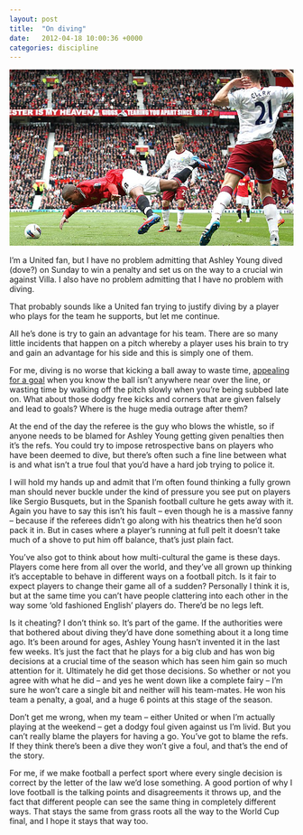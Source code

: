 ```yaml
---
layout: post
title:  "On diving"
date:   2012-04-18 10:00:36 +0000
categories: discipline
---
```

![Ashley Young dive](/assets/img/young-dive.jpg)

I’m a United fan, but I have no problem admitting that Ashley Young dived (dove?) on Sunday to win a penalty and set us on the way to a crucial win against Villa. I also have no problem admitting that I have no problem with diving.

That probably sounds like a United fan trying to justify diving by a player who plays for the team he supports, but let me continue.

All he’s done is try to gain an advantage for his team. There are so many little incidents that happen on a pitch whereby a player uses his brain to try and gain an advantage for his side and this is simply one of them.

For me, diving is no worse that kicking a ball away to waste time, [appealing for a goal](http://www.youtube.com/watch?v=cuKgHICgCRs) when you know the ball isn’t anywhere near over the line, or wasting time by walking off the pitch slowly when you’re being subbed late on. What about those dodgy free kicks and corners that are given falsely and lead to goals? Where is the huge media outrage after them?

At the end of the day the referee is the guy who blows the whistle, so if anyone needs to be blamed for Ashley Young getting given penalties then it’s the refs. You could try to impose retrospective bans on players who have been deemed to dive, but there’s often such a fine line between what is and what isn’t a true foul that you’d have a hard job trying to police it.

I will hold my hands up and admit that I’m often found thinking a fully grown man should never buckle under the kind of pressure you see put on players like Sergio Busquets, but in the Spanish football culture he gets away with it. Again you have to say this isn’t his fault – even though he is a massive fanny – because if the referees didn’t go along with his theatrics then he’d soon pack it in. But in cases where a player’s running at full pelt it doesn’t take much of a shove to put him off balance, that’s just plain fact.

You’ve also got to think about how multi-cultural the game is these days. Players come here from all over the world, and they’ve all grown up thinking it’s acceptable to behave in different ways on a football pitch. Is it fair to expect players to change their game all of a sudden? Personally I think it is, but at the same time you can’t have people clattering into each other in the way some ‘old fashioned English’ players do. There’d be no legs left.

Is it cheating? I don’t think so. It’s part of the game. If the authorities were that bothered about diving they’d have done something about it a long time ago. It’s been around for ages, Ashley Young hasn’t invented it in the last few weeks. It’s just the fact that he plays for a big club and has won big decisions at a crucial time of the season which has seen him gain so much attention for it. Ultimately he did get those decisions. So whether or not you agree with what he did – and yes he went down like a complete fairy – I’m sure he won’t care a single bit and neither will his team-mates. He won his team a penalty, a goal, and a huge 6 points at this stage of the season.

Don’t get me wrong, when my team – either United or when I’m actually playing at the weekend – get a dodgy foul given against us I’m livid. But you can’t really blame the players for having a go. You’ve got to blame the refs. If they think there’s been a dive they won’t give a foul, and that’s the end of the story.

For me, if we make football a perfect sport where every single decision is correct by the letter of the law we’d lose something. A good portion of why I love football is the talking points and disagreements it throws up, and the fact that different people can see the same thing in completely different ways. That stays the same from grass roots all the way to the World Cup final, and I hope it stays that way too.